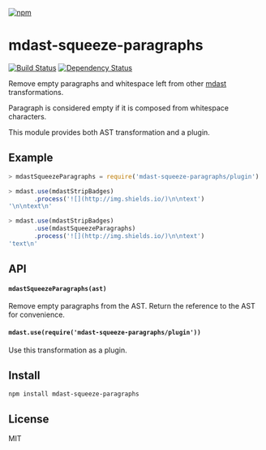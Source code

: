 [![npm](https://nodei.co/npm/mdast-squeeze-paragraphs.png)](https://npmjs.com/package/mdast-squeeze-paragraphs)

# mdast-squeeze-paragraphs

[![Build Status][travis-badge]][travis] [![Dependency Status][david-badge]][david]

Remove empty paragraphs and whitespace left from other [mdast] transformations.

Paragraph is considered empty if it is composed from whitespace characters.

This module provides both AST transformation and a plugin.

[mdast]: https://github.com/wooorm/mdast

[travis]: https://travis-ci.org/eush77/mdast-squeeze-paragraphs
[travis-badge]: https://travis-ci.org/eush77/mdast-squeeze-paragraphs.svg
[david]: https://david-dm.org/eush77/mdast-squeeze-paragraphs
[david-badge]: https://david-dm.org/eush77/mdast-squeeze-paragraphs.png

## Example

```js
> mdastSqueezeParagraphs = require('mdast-squeeze-paragraphs/plugin')

> mdast.use(mdastStripBadges)
       .process('![](http://img.shields.io/)\n\ntext')
'\n\ntext\n'

> mdast.use(mdastStripBadges)
       .use(mdastSqueezeParagraphs)
       .process('![](http://img.shields.io/)\n\ntext')
'text\n'
```

## API

#### `mdastSqueezeParagraphs(ast)`

Remove empty paragraphs from the AST. Return the reference to the AST for convenience.

#### `mdast.use(require('mdast-squeeze-paragraphs/plugin'))`

Use this transformation as a plugin.

## Install

```
npm install mdast-squeeze-paragraphs
```

## License

MIT
